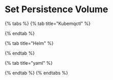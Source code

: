 # Set Persistence Volume

{% tabs %}
{% tab title="Kubemqctl" %}

{% endtab %}

{% tab title="Helm" %}

{% endtab %}

{% tab title="yaml" %}

{% endtab %}
{% endtabs %}

